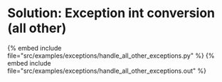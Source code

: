 # Solution: Exception int conversion (all other)


{% embed include file="src/examples/exceptions/handle_all_other_exceptions.py" %}
{% embed include file="src/examples/exceptions/handle_all_other_exceptions.out" %}



